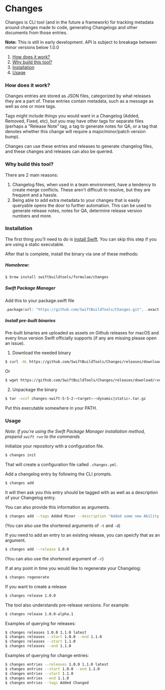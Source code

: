 # Changes

Changes is CLI tool (and in the future a framework) for tracking metadata around changes made to code, generating Changelogs and other documents from those entries.

**Note:** This is still in early development. API is subject to breakage between minor versions below 1.0.0

1. [How does it work?](#how-does-it-work)
2. [Why build this tool?](#why-build-this-tool)
3. [Installation](#installation)
4. [Usage](#usage)

### How does it work?

Changes entries are stored as JSON files, categorized by what releases they are a part of. These entries contain metadata, such as a message as well as one or more tags.

Tags might include things you would want in a Changelog (Added, Removed, Fixed, etc), but you may have
other tags for separate files (perhaps a "Release Note" tag, a tag to generate notes for QA, or a tag that denotes
whether this change will require a major/minor/patch version bump).

Changes can use these entries and releases to generate changelog files, and these changes and releases can also be queried.

### Why build this tool?

There are 2 main reasons:
1. Changelog files, when used in a team environment, have a tendency to create merge conflicts. These aren't difficult to resolve, but they are frequent and a hassle.
2. Being able to add extra metadata to your changes that is easily queryable opens the door to further automation. This can be used to generate release notes, notes for QA, determine release version numbers and more.

### Installation

The first thing you'll need to do is [install Swift](https://swift.org/download/#using-downloads). You can skip this step if you are using a static executable.

After that is complete, install the binary via one of these methods:

##### Homebrew:

```bash
$ brew install swiftbuildtools/formulae/changes
```

##### Swift Package Manager

Add this to your package.swift file
```swift
.package(url: "https://github.com/SwiftBuildTools/Changes.git", .exact("0.2.0"))
```

##### Install pre-built binaries

Pre-built binaries are uploaded as assets on Github releases for macOS and every linux version Swift officially
supports (if any are missing please open an issue).

1. Download the needed binary

```bash
$ curl -OL https://github.com/SwiftBuildTools/Changes/releases/download/<version>/changes-swift-5-3-1-<target>-<dynamic|static>.tar.gz
```

Or

```bash
$ wget https://github.com/SwiftBuildTools/Changes/releases/download/<version>/changes-swift-5-3-1-<target>-<dynamic|static>.tar.gz
```

2. Unpackage the binary

```bash
$ tar -xvzf changes-swift-5-5-2-<target>-<dynamic|static>.tar.gz
```

Put this executable somewhere in your PATH.

### Usage

_Note: If you're using the Swift Package Manager installation method, prepend `swift run` to the commands_

Initialize your repository with a configuration file.
```bash
$ changes init
```

That will create a configuration file called `.changes.yml`.

Add a changelog entry by following the CLI prompts.
```bash
$ changes add
```

It will then ask you this entry should be tagged with as well as a description of your Changelog entry.

You can also provide this information as arguments.
```bash
$ changes add --tags Added Minor --description "Added some new Ability!"
```
(You can also use the shortened arguments of `-t` and `-d`)

If you need to add an entry to an existing release, you can speicfy that as an argument.
```bash
$ changes add --release 1.0.0
```
(You can also use the shortened argument of `-r`)

If at any point in time you would like to regenerate your Changelog:
```bash
$ changes regenerate
```

If you want to create a release

```bash
$ changes release 1.0.0
```

The tool also understands pre-release versions. For example:
```bash
$ changes release 1.0.0-alpha.1
```

Examples of querying for releases:

```bash
$ changes releases 1.0.0 1.1.0 latest
$ changes releases --start 1.0.0 --end 1.1.0
$ changes releases --start 1.1.0
$ changes releases --end 1.1.0
```

Examples of querying for change entries:

```bash
$ changes entries --releases 1.0.0 1.1.0 latest
$ changes entries --start 1.0.0 --end 1.1.0
$ changes entries --start 1.1.0
$ changes entries --end 1.1.0
$ changes entries --tags Added Changed
```
